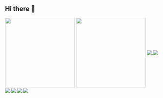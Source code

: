 ## Hi there 👋

<a>
  <img height=230 align="center" src="https://github-readme-stats.vercel.app/api?username=igorcalvo&hide=contribs,prs&hide_border=true&hide_rank=false&rank_icon=github&show=reviews,discussions_started,discussions_answered,prs_merged,prs_merged_percentage&theme=gotham" />
</a>
<a> 
  <img height=230 align="center" src="https://github-readme-stats.vercel.app/api/top-langs/?username=igorcalvo&theme=gotham&hide_border=true&layout=pie" />
</a>



<a href="https://github.com/igorcalvo/linux">
  <img align="center" src="https://github-readme-stats.vercel.app/api/pin/?username=igorcalvo&repo=linux&show_owner=true&description_lines_cound=3&theme=gotham&hide_border=true" />
</a>
<a href="https://github.com/igorcalvo/scripts">
  <img align="center" src="https://github-readme-stats.vercel.app/api/pin/?username=igorcalvo&repo=scripts&show_owner=true&description_lines_cound=3&theme=gotham&hide_border=true" />
</a>

<a href="https://github.com/igorcalvo/nightly_check">
  <img align="center" src="https://github-readme-stats.vercel.app/api/pin/?username=igorcalvo&repo=nightly_check&show_owner=true&description_lines_cound=3&theme=gotham&hide_border=true" />
</a>
<a href="https://github.com/igorcalvo/rice">
  <img align="center" src="https://github-readme-stats.vercel.app/api/pin/?username=igorcalvo&repo=rice&show_owner=true&description_lines_cound=3&theme=gotham&hide_border=true" />
</a>

<a href="https://github.com/igorcalvo/sdi">
  <img align="center" src="https://github-readme-stats.vercel.app/api/pin/?username=igorcalvo&repo=sdi&show_owner=true&description_lines_cound=3&theme=gotham&hide_border=true" />
</a>
<a href="https://github.com/igorcalvo/sudoku">
  <img align="center" src="https://github-readme-stats.vercel.app/api/pin/?username=igorcalvo&repo=sudoku&show_owner=true&description_lines_cound=3&theme=gotham&hide_border=true" />
</a>
